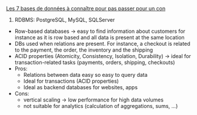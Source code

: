 [Les 7 bases de données à connaître pour pas passer pour un con](https://www.youtube.com/watch?v=080p5Y2_wpg)
1. RDBMS: PostgreSQL, MySQL, SQLServer 
- Row-based databases -> easy to find information about customers for instance as it is row based and all data is present at the same location 
- DBs used when relations are present. For instance, a checkout is related to the payment, the order, the inventory and the shipping
- ACID properties (Atomicity, Consistency, Isolation, Durability) -> ideal for transaction-related tasks (payments, orders, shipping, checkouts)
- Pros: 
    - Relations between data easy so easy to query data 
    - Ideal for transactions (ACID properties)
    - Ideal as backend databases for websites, apps
- Cons:
    - vertical scaling -> low performance for high data volumes
    - not suitable for analytics (calculation of aggregations, sums, ...)